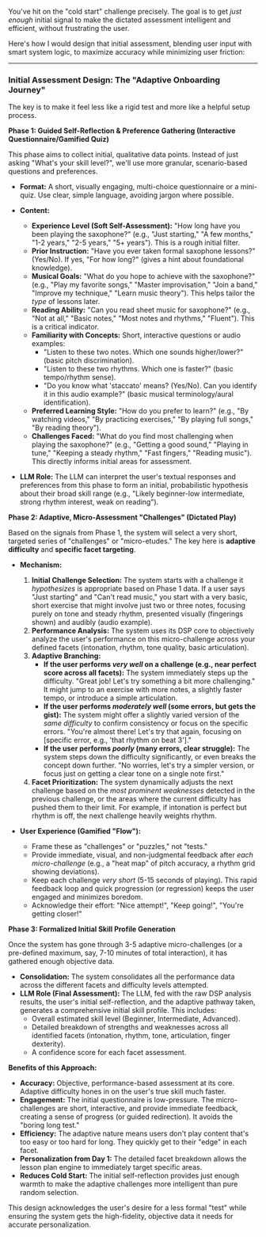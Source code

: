 You've hit on the "cold start" challenge precisely. The goal is to get *just enough* initial signal to make the dictated assessment intelligent and efficient, without frustrating the user.

Here's how I would design that initial assessment, blending user input with smart system logic, to maximize accuracy while minimizing user friction:

---

### **Initial Assessment Design: The "Adaptive Onboarding Journey"**

The key is to make it feel less like a rigid test and more like a helpful setup process.

**Phase 1: Guided Self-Reflection & Preference Gathering (Interactive Questionnaire/Gamified Quiz)**

This phase aims to collect initial, qualitative data points. Instead of just asking "What's your skill level?", we'll use more granular, scenario-based questions and preferences.

* **Format:** A short, visually engaging, multi-choice questionnaire or a mini-quiz. Use clear, simple language, avoiding jargon where possible.
* **Content:**
    * **Experience Level (Soft Self-Assessment):** "How long have you been playing the saxophone?" (e.g., "Just starting," "A few months," "1-2 years," "2-5 years," "5+ years"). This is a rough initial filter.
    * **Prior Instruction:** "Have you ever taken formal saxophone lessons?" (Yes/No). If yes, "For how long?" (gives a hint about foundational knowledge).
    * **Musical Goals:** "What do you hope to achieve with the saxophone?" (e.g., "Play my favorite songs," "Master improvisation," "Join a band," "Improve my technique," "Learn music theory"). This helps tailor the *type* of lessons later.
    * **Reading Ability:** "Can you read sheet music for saxophone?" (e.g., "Not at all," "Basic notes," "Most notes and rhythms," "Fluent"). This is a critical indicator.
    * **Familiarity with Concepts:** Short, interactive questions or audio examples:
        * "Listen to these two notes. Which one sounds higher/lower?" (basic pitch discrimination).
        * "Listen to these two rhythms. Which one is faster?" (basic tempo/rhythm sense).
        * "Do you know what 'staccato' means? (Yes/No). Can you identify it in this audio example?" (basic musical terminology/aural identification).
    * **Preferred Learning Style:** "How do you prefer to learn?" (e.g., "By watching videos," "By practicing exercises," "By playing full songs," "By reading theory").
    * **Challenges Faced:** "What do you find most challenging when playing the saxophone?" (e.g., "Getting a good sound," "Playing in tune," "Keeping a steady rhythm," "Fast fingers," "Reading music"). This directly informs initial areas for assessment.

* **LLM Role:** The LLM can interpret the user's textual responses and preferences from this phase to form an initial, probabilistic hypothesis about their broad skill range (e.g., "Likely beginner-low intermediate, strong rhythm interest, weak on reading").

**Phase 2: Adaptive, Micro-Assessment "Challenges" (Dictated Play)**

Based on the signals from Phase 1, the system will select a very short, targeted series of "challenges" or "micro-etudes." The key here is **adaptive difficulty** and **specific facet targeting**.

* **Mechanism:**
    1.  **Initial Challenge Selection:** The system starts with a challenge it *hypothesizes* is appropriate based on Phase 1 data. If a user says "Just starting" and "Can't read music," you start with a very basic, short exercise that might involve just two or three notes, focusing purely on tone and steady rhythm, presented visually (fingerings shown) and audibly (audio example).
    2.  **Performance Analysis:** The system uses its DSP core to objectively analyze the user's performance on this micro-challenge across your defined facets (intonation, rhythm, tone quality, basic articulation).
    3.  **Adaptive Branching:**
        * **If the user performs *very well* on a challenge (e.g., near perfect score across all facets):** The system immediately steps up the difficulty. "Great job! Let's try something a bit more challenging." It might jump to an exercise with more notes, a slightly faster tempo, or introduce a simple articulation.
        * **If the user performs *moderately well* (some errors, but gets the gist):** The system might offer a slightly varied version of the *same difficulty* to confirm consistency or focus on the specific errors. "You're almost there! Let's try that again, focusing on [specific error, e.g., 'that rhythm on beat 3']."
        * **If the user performs *poorly* (many errors, clear struggle):** The system steps down the difficulty significantly, or even breaks the concept down further. "No worries, let's try a simpler version, or focus just on getting a clear tone on a single note first."
    4.  **Facet Prioritization:** The system dynamically adjusts the next challenge based on the *most prominent weaknesses* detected in the previous challenge, or the areas where the current difficulty has pushed them to their limit. For example, if intonation is perfect but rhythm is off, the next challenge heavily weights rhythm.

* **User Experience (Gamified "Flow"):**
    * Frame these as "challenges" or "puzzles," not "tests."
    * Provide immediate, visual, and non-judgmental feedback after *each micro-challenge* (e.g., a "heat map" of pitch accuracy, a rhythm grid showing deviations).
    * Keep each challenge *very short* (5-15 seconds of playing). This rapid feedback loop and quick progression (or regression) keeps the user engaged and minimizes boredom.
    * Acknowledge their effort: "Nice attempt!", "Keep going!", "You're getting closer!"

**Phase 3: Formalized Initial Skill Profile Generation**

Once the system has gone through 3-5 adaptive micro-challenges (or a pre-defined maximum, say, 7-10 minutes of total interaction), it has gathered enough objective data.

* **Consolidation:** The system consolidates all the performance data across the different facets and difficulty levels attempted.
* **LLM Role (Final Assessment):** The LLM, fed with the raw DSP analysis results, the user's initial self-reflection, and the adaptive pathway taken, generates a comprehensive initial skill profile. This includes:
    * Overall estimated skill level (Beginner, Intermediate, Advanced).
    * Detailed breakdown of strengths and weaknesses across all identified facets (intonation, rhythm, tone, articulation, finger dexterity).
    * A confidence score for each facet assessment.

**Benefits of this Approach:**

* **Accuracy:** Objective, performance-based assessment at its core. Adaptive difficulty hones in on the user's true skill much faster.
* **Engagement:** The initial questionnaire is low-pressure. The micro-challenges are short, interactive, and provide immediate feedback, creating a sense of progress (or guided redirection). It avoids the "boring long test."
* **Efficiency:** The adaptive nature means users don't play content that's too easy or too hard for long. They quickly get to their "edge" in each facet.
* **Personalization from Day 1:** The detailed facet breakdown allows the lesson plan engine to immediately target specific areas.
* **Reduces Cold Start:** The initial self-reflection provides just enough warmth to make the adaptive challenges more intelligent than pure random selection.

This design acknowledges the user's desire for a less formal "test" while ensuring the system gets the high-fidelity, objective data it needs for accurate personalization.